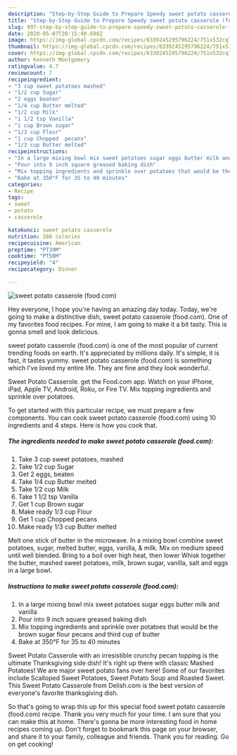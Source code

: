 ```yaml
---
description: "Step-by-Step Guide to Prepare Speedy sweet potato casserole (food.com)"
title: "Step-by-Step Guide to Prepare Speedy sweet potato casserole (food.com)"
slug: 997-step-by-step-guide-to-prepare-speedy-sweet-potato-casserole-foodcom
date: 2020-05-07T20:15:40.698Z
image: https://img-global.cpcdn.com/recipes/6339245295796224/751x532cq70/sweet-potato-casserole-foodcom-recipe-main-photo.jpg
thumbnail: https://img-global.cpcdn.com/recipes/6339245295796224/751x532cq70/sweet-potato-casserole-foodcom-recipe-main-photo.jpg
cover: https://img-global.cpcdn.com/recipes/6339245295796224/751x532cq70/sweet-potato-casserole-foodcom-recipe-main-photo.jpg
author: Kenneth Montgomery
ratingvalue: 4.7
reviewcount: 7
recipeingredient:
- "3 cup sweet potatoes mashed"
- "1/2 cup Sugar"
- "2 eggs beaten"
- "1/4 cup Butter melted"
- "1/2 cup Milk"
- "1 1/2 tsp Vanilla"
- "1 cup Brown sugar"
- "1/3 cup Flour"
- "1 cup Chopped  pecans"
- "1/3 cup Butter melted"
recipeinstructions:
- "In a large mixing bowl mix sweet potatoes sugar eggs butter milk and vanilla"
- "Pour into 9 inch square greased baking dish"
- "Mix topping ingredients and sprinkle over potatoes that would be the brown sugar flour pecans and third cup of butter"
- "Bake at 350°F for 35 to 40 minutes"
categories:
- Recipe
tags:
- sweet
- potato
- casserole

katakunci: sweet potato casserole 
nutrition: 288 calories
recipecuisine: American
preptime: "PT39M"
cooktime: "PT50M"
recipeyield: "4"
recipecategory: Dinner

---
```



![sweet potato casserole (food.com)](https://img-global.cpcdn.com/recipes/6339245295796224/751x532cq70/sweet-potato-casserole-foodcom-recipe-main-photo.jpg)

Hey everyone, I hope you're having an amazing day today. Today, we're going to make a distinctive dish, sweet potato casserole (food.com). One of my favorites food recipes. For mine, I am going to make it a bit tasty. This is gonna smell and look delicious.

sweet potato casserole (food.com) is one of the most popular of current trending foods on earth. It's appreciated by millions daily. It's simple, it is fast, it tastes yummy. sweet potato casserole (food.com) is something which I've loved my entire life. They are fine and they look wonderful.

Sweet Potato Casserole. get the Food.com app. Watch on your iPhone, iPad, Apple TV, Android, Roku, or Fire TV. Mix topping ingredients and sprinkle over potatoes.


To get started with this particular recipe, we must prepare a few components. You can cook sweet potato casserole (food.com) using 10 ingredients and 4 steps. Here is how you cook that.

<!--inarticleads1-->

##### The ingredients needed to make sweet potato casserole (food.com):

1. Take 3 cup sweet potatoes, mashed
1. Take 1/2 cup Sugar
1. Get 2 eggs, beaten
1. Take 1/4 cup Butter melted
1. Take 1/2 cup Milk
1. Take 1 1/2 tsp Vanilla
1. Get 1 cup Brown sugar
1. Make ready 1/3 cup Flour
1. Get 1 cup Chopped  pecans
1. Make ready 1/3 cup Butter melted


Melt one stick of butter in the microwave. In a mixing bowl combine sweet potatoes, sugar, melted butter, eggs, vanilla, &amp; milk. Mix on medium speed until well blended. Bring to a boil over high heat, then lower Whisk together the butter, mashed sweet potatoes, milk, brown sugar, vanilla, salt and eggs in a large bowl. 

<!--inarticleads2-->

##### Instructions to make sweet potato casserole (food.com):

1. In a large mixing bowl mix sweet potatoes sugar eggs butter milk and vanilla
1. Pour into 9 inch square greased baking dish
1. Mix topping ingredients and sprinkle over potatoes that would be the brown sugar flour pecans and third cup of butter
1. Bake at 350°F for 35 to 40 minutes


Sweet Potato Casserole with an irresistible crunchy pecan topping is the ultimate Thanksgiving side dish! It&#39;s right up there with classic Mashed Potatoes! We are major sweet potato fans over here! Some of our favorites include Scalloped Sweet Potatoes, Sweet Potato Soup and Roasted Sweet. This Sweet Potato Casserole from Delish.com is the best version of everyone&#39;s favorite thanksgiving dish. 

So that's going to wrap this up for this special food sweet potato casserole (food.com) recipe. Thank you very much for your time. I am sure that you can make this at home. There's gonna be more interesting food in home recipes coming up. Don't forget to bookmark this page on your browser, and share it to your family, colleague and friends. Thank you for reading. Go on get cooking!
